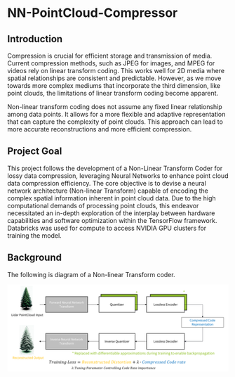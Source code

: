 # NN-PointCloud-Compressor

## Introduction
Compression is crucial for efficient storage and transmission of media. Current compression methods, such as JPEG for images, and MPEG for videos rely on linear transform coding. This works well for 2D media where spatial relationships are consistent and predictable. However, as we move towards more complex mediums that incorporate the third dimension, like point clouds, the limitations of linear transform coding become apparent.

Non-linear transform coding does not assume any fixed linear relationship among data points. It allows for a more flexible and adaptive representation that can capture the complexity of point clouds. This approach can lead to more accurate reconstructions and more efficient compression.

## Project Goal

This project follows the development of a Non-Linear Transform Coder for lossy data compression, leveraging Neural Networks to enhance point cloud data compression efficiency. The core objective is to devise a neural network architecture (Non-linear Transform) capable of encoding the complex spatial information inherent in point cloud data. Due to the high computational demands of processing point clouds, this endeavor necessitated an in-depth exploration of the interplay between hardware capabilities and software optimization within the TensorFlow framework. Databricks was used for compute to access NVIDIA GPU clusters for training the model. 

## Background

The following is diagram of a Non-linear Transform coder.

![alt text](https://github.com/ClayNdugga/NN-PointCloud-Compressor/blob/main/assets/NTC.png?raw=true)
